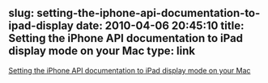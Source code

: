 slug: setting-the-iphone-api-documentation-to-ipad-display
date: 2010-04-06 20:45:10
title: Setting the iPhone API documentation to iPad display mode on your Mac
type: link
---

[Setting the iPhone API documentation to iPad display mode on your Mac](http://boredzo.org/blog/archives/2010-04-05/the-new-sawtooth)
